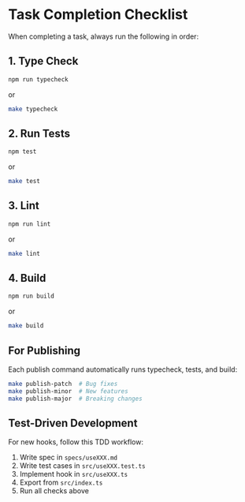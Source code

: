 # Task Completion Checklist

When completing a task, always run the following in order:

## 1. Type Check
```bash
npm run typecheck
```
or
```bash
make typecheck
```

## 2. Run Tests
```bash
npm test
```
or
```bash
make test
```

## 3. Lint
```bash
npm run lint
```
or
```bash
make lint
```

## 4. Build
```bash
npm run build
```
or
```bash
make build
```

## For Publishing
Each publish command automatically runs typecheck, tests, and build:
```bash
make publish-patch  # Bug fixes
make publish-minor  # New features
make publish-major  # Breaking changes
```

## Test-Driven Development
For new hooks, follow this TDD workflow:
1. Write spec in `specs/useXXX.md`
2. Write test cases in `src/useXXX.test.ts`
3. Implement hook in `src/useXXX.ts`
4. Export from `src/index.ts`
5. Run all checks above
